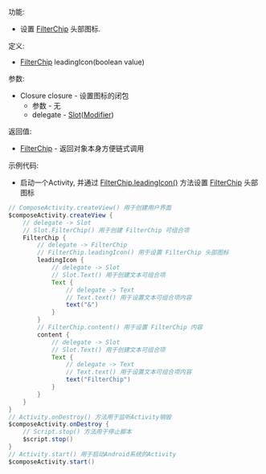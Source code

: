 功能:

+ 设置 [FilterChip](/API/UI/Compose/Widget/FilterChip/README.md) 头部图标.

定义:

+ [FilterChip](/API/UI/Compose/Widget/FilterChip/README.md) leadingIcon(boolean value)

参数:

+ Closure closure - 设置图标的闭包
    + 参数 - 无
    + delegate -
      [Slot](/API/UI/Compose/Slot/Slot/README.md)([Modifier](/API/UI/Compose/Modifier/Modifier/README.md))

返回值:

+ [FilterChip](/API/UI/Compose/Widget/FilterChip/README.md) - 返回对象本身方便链式调用

示例代码:

+ 启动一个Activity, 并通过 [FilterChip.leadingIcon()](/API/UI/Compose/Widget/FilterChip/README.md?id=leadingIcon)
  方法设置 [FilterChip](/API/UI/Compose/Widget/FilterChip/README.md) 头部图标

```groovy
// ComposeActivity.createView() 用于创建用户界面
$composeActivity.createView {
    // delegate -> Slot
    // Slot.FilterChip() 用于创建 FilterChip 可组合项
    FilterChip {
        // delegate -> FilterChip
        // FilterChip.leadingIcon() 用于设置 FilterChip 头部图标
        leadingIcon {
            // delegate -> Slot
            // Slot.Text() 用于创建文本可组合项
            Text {
                // delegate -> Text
                // Text.text() 用于设置文本可组合项内容
                text("&")
            }
        }
        // FilterChip.content() 用于设置 FilterChip 内容
        content {
            // delegate -> Slot
            // Slot.Text() 用于创建文本可组合项
            Text {
                // delegate -> Text
                // Text.text() 用于设置文本可组合项内容
                text("FilterChip")
            }
        }
    }
}
// Activity.onDestroy() 方法用于监听Activity销毁
$composeActivity.onDestroy {
    // Script.stop() 方法用于停止脚本
    $script.stop()
}
// Activity.start() 用于启动Android系统的Activity
$composeActivity.start()
```